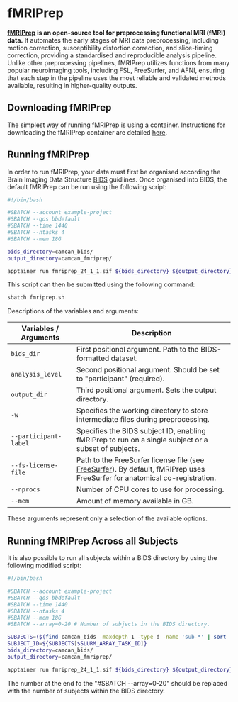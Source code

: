 # fMRIPrep

<b>[fMRIPrep](https://fmriprep.org/) is an open-source tool for preprocessing functional MRI (fMRI) data.</b> It automates the early stages of MRI data preprocessing, including motion correction, susceptibility distortion correction, and slice-timing correction, providing a standardised and reproducible analysis pipeline. Unlike other preprocessing pipelines, fMRIPrep utilizes functions from many popular neuroimaging tools, including FSL, FreeSurfer, and AFNI, ensuring that each step in the pipeline uses the most reliable and validated methods available, resulting in higher-quality outputs.

## Downloading fMRIPrep

The simplest way of running fMRIPrep is using a container. Instructions for downloading the fMRIPrep container are detailed [here](../software/containers.md).

## Running fMRIPrep

In order to run fMRIPrep, your data must first be organised according the Brain Imaging Data Structure [BIDS](https://bids.neuroimaging.io/) guidlines. Once organised into BIDS, the default fMRIPrep can be run using the following script:

``` bash
#!/bin/bash

#SBATCH --account example-project
#SBATCH --qos bbdefault
#SBATCH --time 1440
#SBATCH --ntasks 4
#SBATCH --mem 18G

bids_directory=camcan_bids/
output_directory=camcan_fmriprep/

apptainer run fmriprep_24_1_1.sif ${bids_directory} ${output_directory} participant -w work/ --participant-label 01 --fs-license-file ~/license.txt 
```

This script can then be submitted using the following command:

``` bash
sbatch fmriprep.sh
```

Descriptions of the variables and arguments:

| Variables / Arguments       | Description                                                           |
|-----------------------------|-----------------------------------------------------------------------|
| `bids_dir`                  | First positional argument. Path to the BIDS-formatted dataset.       |
| `analysis_level`            | Second positional argument. Should be set to "participant" (required).|
| `output_dir`                | Third positional argument. Sets the output directory.                |
| `-w`                        | Specifies the working directory to store intermediate files during preprocessing. |
| `--participant-label`       | Specifies the BIDS subject ID, enabling fMRIPrep to run on a single subject or a subset of subjects. |
| `--fs-license-file`         | Path to the FreeSurfer license file (see [FreeSurfer](../mri/freesurfer.md)). By default, fMRIPrep uses FreeSurfer for anatomical co-registration. |
| `--nprocs`                  | Number of CPU cores to use for processing.                           |
| `--mem`                     | Amount of memory available in GB.                                    |

These arguments represent only a selection of the available options.

## Running fMRIPrep Across all Subjects

It is also possible to run all subjects within a BIDS directory by using the following modified script:

``` bash
#!/bin/bash

#SBATCH --account example-project
#SBATCH --qos bbdefault
#SBATCH --time 1440
#SBATCH --ntasks 4
#SBATCH --mem 18G
#SBATCH --array=0-20 # Number of subjects in the BIDS directory.

SUBJECTS=($(find camcan_bids -maxdepth 1 -type d -name 'sub-*' | sort | xargs -n 1 basename))
SUBJECT_ID=${SUBJECTS[$SLURM_ARRAY_TASK_ID]}
bids_directory=camcan_bids/
output_directory=camcan_fmriprep/

apptainer run fmriprep_24_1_1.sif ${bids_directory} ${output_directory} participant -w work/ --participant-label ${SUBJECT_ID} --fs-license-file ~/license.txt 
```

The number at the end fo the "#SBATCH --array=0-20" should be replaced with the number of subjects within the BIDS directory.
